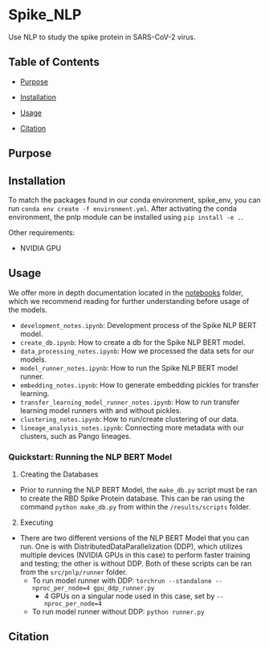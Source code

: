 # Spike_NLP
Use NLP to study the spike protein in SARS-CoV-2 virus.

## Table of Contents
* [Purpose](https://github.com/hubin-keio/Spike_NLP?tab=readme-ov-file#purpose)

* [Installation](https://github.com/hubin-keio/Spike_NLP?tab=readme-ov-file#installation)

* [Usage](https://github.com/hubin-keio/Spike_NLP?tab=readme-ov-file#usage)

* [Citation](https://github.com/hubin-keio/Spike_NLP?tab=readme-ov-file#citation)

## Purpose


## Installation 
To match the packages found in our conda environment, spike_env, you can run `conda env create -f environment.yml`. After activating the conda environment, the pnlp module can be installed using `pip install -e .`. 

Other requirements:
- NVIDIA GPU

## Usage
We offer more in depth documentation located in the [notebooks](https://github.com/hubin-keio/Spike_NLP/tree/master/notebooks) folder, which we recommend reading for further understanding before usage of the models. 
- `development_notes.ipynb`: Development process of the Spike NLP BERT model.
- `create_db.ipynb`: How to create a db for the Spike NLP BERT model.
- `data_processing_notes.ipynb`: How we processed the data sets for our models.
- `model_runner_notes.ipynb`: How to run the Spike NLP BERT model runner.
- `embedding_notes.ipynb`: How to generate embedding pickles for transfer learning.
- `transfer_learning_model_runner_notes.ipynb`: How to run transfer learning model runners with and without pickles.
- `clustering_notes.ipynb`: How to run/create clustering of our data.
- `lineage_analysis_notes.ipynb`: Connecting more metadata with our clusters, such as Pango lineages.

### Quickstart: Running the NLP BERT Model
1) Creating the Databases
  * Prior to running the NLP BERT Model, the `make_db.py` script must be ran to create the RBD Spike Protein database. This can be ran using the command `python make_db.py` from within the `/results/scripts` folder.
2) Executing
  * There are two different versions of the NLP BERT Model that you can run. One is with DistributedDataParallelization (DDP), which utilizes multiple devices (NVIDIA GPUs in this case) to perform faster training and testing; the other is without DDP. Both of these scripts can be ran from the `src/pnlp/runner` folder.
    * To run model runner with DDP: `torchrun --standalone --nproc_per_node=4 gpu_ddp_runner.py`
      * 4 GPUs on a singular node used in this case, set by `--nproc_per_node=4`
    * To run model runner without DDP: `python runner.py`

## Citation
